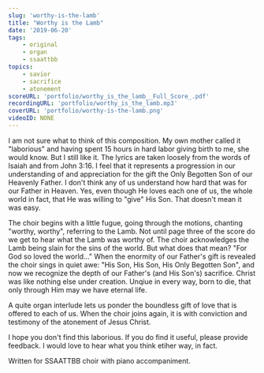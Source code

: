 ```yaml
---
slug: 'worthy-is-the-lamb'
title: "Worthy is the Lamb"
date: '2019-06-20'
tags: 
    - original
    - organ
    - ssaattbb
topics: 
    - savior
    - sacrifice
    - atonement
scoreURL: 'portfolio/worthy_is_the_lamb__Full_Score_.pdf'
recordingURL: 'portfolio/worthy_is_the_lamb.mp3'
coverURL: 'portfolio/worthy-is-the-lamb.png'
videoID: NONE
---
```


I am not sure what to think of this composition.  My own mother called it "laborious" and having spent 15 hours in hard labor giving birth to me, she would know.  But I still like it.  The lyrics are taken loosely from the words of Isaiah and from John 3:16.  I feel that it represents a progression in our understanding of and appreciation for the gift the Only Begotten Son of our Heavenly Father.  I don't think any of us understand how hard that was for our Father in Heaven.  Yes, even though He loves each one of us, the whole world in fact, that He was willing to "give" His Son.  That doesn't mean it was easy.  

The choir begins with a little fugue, going through the motions, chanting "worthy, worthy", referring to the Lamb.  Not until page three of the score do we get to hear what the Lamb was worthy of.  The choir acknowledges the Lamb being slain for the sins of the world.  But what does that mean?  "For God so loved the world..."  When the enormity of our Father's gift is revealed the choir sings in quiet awe: "His Son, His Son, His Only Begotten Son", and now we recognize the depth of our Father's (and His Son's) sacrifice.  Christ was like nothing else under creation.  Unqiue in every way, born to die, that only through Him may we have eternal life.

A quite organ interlude lets us ponder the boundless gift of love that is offered to each of us.  When the choir joins again, it is with conviction and testimony of the atonement of Jesus Christ.  

I hope you don't find this laborious.  If you do find it useful, please provide feedback.  I would love to hear what you think etiher way, in fact. 

Written for SSAATTBB choir with piano accompaniment.